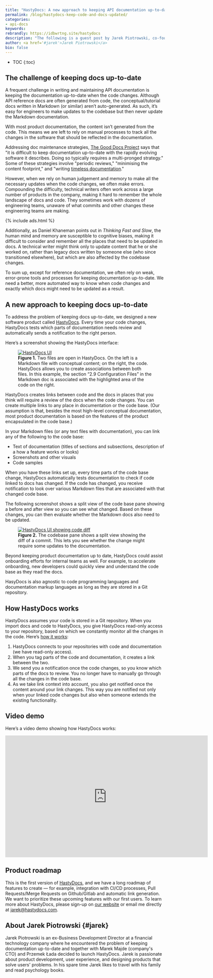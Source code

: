 ```yaml
---
title: "HastyDocs: A new approach to keeping API documentation up-to-date, by Jarek Piotrowski"
permalink: /blog/hastydocs-keep-code-and-docs-updated/
categories:
- api-docs
keywords:
rebrandly: https://idbwrtng.site/hastydocs
description: "The following is a guest post by Jarek Piotrowski, co-founder of HastyDocs. <a href='https://www.hastydocs.com/'>HastyDocs</a> is a new tool that allows you to associate files in your codebase with your more conceptual Markdown files. You then receive updates when the code changes. (Note: This isn't a sponsored post &mdash; I thought this would be an interesting, relevant tool for the API doc community.)"
author: <a href='#jarek'>Jarek Piotrowski</a>
bio: false
---
```


* TOC
{:toc}

## The challenge of keeping docs up-to-date

A frequent challenge in writing and maintaining API documentation is keeping the documentation up-to-date when the code changes. Although API reference docs are often generated from code, the conceptual/tutorial docs written in Markdown (or similar) aren’t auto-generated. As such, it’s easy for engineers to make updates to the codebase but then never update the Markdown documentation.

With most product documentation, the content isn’t generated from the code. This means we are left to rely on manual processes to track all the changes in the software that should be reflected in the documentation.

Addressing doc maintenance strategies, [The Good Docs Project](https://thegooddocsproject.dev/) says that "it is difficult to keep documentation up-to-date with the rapidly evolving software it describes. Doing so typically requires a multi-pronged strategy." Some of these strategies involve "periodic reviews," "minimising the content footprint," and "writing [timeless documentation](https://developers.google.com/style/timeless-documentation)."

However, when we rely on human judgement and memory to make all the necessary updates when the code changes, we often make errors. Compounding the difficulty, technical writers often work across a large number of products in the company, making it hard to remember the whole landscape of docs and code. They sometimes work with dozens of engineering teams, unaware of what commits and other changes these engineering teams are making.

{% include ads.html %}

Additionally, as Daniel Khaneman points out in _Thinking Fast and Slow_, the human mind and memory are susceptible to cognitive biases, making it difficult to consider and remember all the places that need to be updated in docs. A technical writer might think only to update content that he or she worked on, rather than legacy docs written by someone else (who since transitioned elsewhere), but which are also affected by the codebase changes.

To sum up, except for reference documentation, we often rely on weak, error-prone tools and processes for keeping documentation up-to-date. We need a better, more automated way to know when code changes and exactly which docs might need to be updated as a result.

## A new approach to keeping docs up-to-date

To address the problem of keeping docs up-to-date, we designed a new software product called [HastyDocs](https://www.hastydocs.com/). Every time your code changes, HastyDocs tests which parts of documentation needs review and automatically sends a notification to the right person.

Here’s a screenshot showing the HastyDocs interface:

<figure><a href="https://www.hastydocs.com/"><img src="https://s3.us-west-1.wasabisys.com/idbwmedia.com/images/hastydocsui.png" alt="HastyDocs UI" /></a>
<figcaption><b>Figure 1.</b> Two files are open in HastyDocs. On the left is a Markdown file with conceptual content; on the right, the code. HastyDocs allows you to create associations between both files. In this example, the section “2.9 Configuration Files” in the Markdown doc is associated with the highlighted area of the code on the right.</figcaption></figure>

HastyDocs creates links between code and the docs in places that you think will require a review of the docs when the code changes. You can create multiple links to any place in documentation or the code base. (Our assumption is that, besides the most high-level conceptual documentation, most product documentation is based on the features of the product encapsulated in the code base.)

In your Markdown files (or any text files with documentation), you can link any of the following to the code base:

* Text of documentation (titles of sections and subsections, description of a how a feature works or looks)
* Screenshots and other visuals
* Code samples

When you have these links set up, every time parts of the code base change, HastyDocs automatically tests documentation to check if code linked to docs has changed. If the code has changed, you receive notification to look over various Markdown files that are associated with that changed code base.

The following screenshot shows a split view of the code base pane showing a before and after view so you can see what changed. Based on these changes, you can then evaluate whether the Markdown docs also need to be updated.

<figure><a href="https://www.hastydocs.com/"><img src="https://s3.us-west-1.wasabisys.com/idbwmedia.com/images/hastydocsdiff2.png" alt="HastyDocs UI showing code diff" /></a><figcaption><b>Figure 2.</b> The codebase pane shows a split view showing the diff of a commit. This lets you see whether the change might require some updates to the documentation.</figcaption></figure>

Beyond keeping product documentation up to date, HastyDocs could assist onboarding efforts for internal teams as well. For example, to accelerate onboarding, new developers could quickly view and understand the code base as they read the docs.

HasyDocs is also agnostic to code programming languages and documentation markup languages as long as they are stored in a Git repository.

## How HastyDocs works

HastyDocs assumes your code is stored in a Git repository. When you import docs and code to HastyDocs, you give HastyDocs read-only access to your repository, based on which we constantly monitor all the changes in the code. Here’s [how it works](https://www.hastydocs.com/):

1. HastyDocs connects to your repositories with code and documentation (we have read-only access).
2. When you tag parts of the code and documentation, it creates a link between the two.
3. We send you a notification once the code changes, so you know which parts of the docs to review. You no longer have to manually go through all the changes in the code base.
4. As we take link context into account, you also get notified once the content around your link changes. This way you are notified not only when your linked code changes but also when someone extends the existing functionality.

## Video demo

Here’s a video demo showing how HastyDocs works:

<iframe width="640" height="385" src="https://www.youtube.com/embed/UozbOj_AuXg" title="YouTube video player" frameborder="0" allow="accelerometer; autoplay; clipboard-write; encrypted-media; gyroscope; picture-in-picture" allowfullscreen></iframe>

## Product roadmap

This is the first version of [HastyDocs](https://www.hastydocs.com/), and we have a long roadmap of features to create &mdash; for example, integration with CI/CD processes, Pull Requests/Merge Requests on Github/Gitlab and automatic link generation. We want to prioritize these upcoming features with our first users. To learn more about HastyDocs, please sign-up on [our website](https://www.hastydocs.com/) or email me directly at jarek@hastydocs.com.

## About Jarek Piotrowski {#jarek}

Jarek Piotrowski is an ex-Business Development Director at a financial technology company where he encountered the problem of keeping documentation up-to-date and together with Marek Majde (company's CTO) and Przemek Łada decided to launch HastyDocs. Jarek is passionate about product development, user experience, and designing products that solve users' problems. In his spare time Jarek likes to travel with his family and read psychology books.
